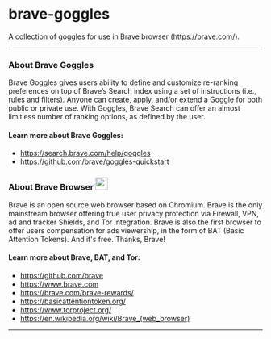 # brave-goggles


A collection of goggles for use in Brave browser (https://brave.com/).

---

### About Brave Goggles

Brave Goggles gives users ability to define and customize re-ranking preferences on top of Brave’s Search index using a set of instructions (i.e., rules and filters). Anyone can create, apply, and/or extend a Goggle for both public or private use. With Goggles, Brave Search can offer an almost limitless number of ranking options, as defined by the user.


#### Learn more about Brave Goggles: 
- https://search.brave.com/help/goggles
- https://github.com/brave/goggles-quickstart


### About Brave Browser <img src='https://user-images.githubusercontent.com/111535040/220346025-edeb9caa-d9a1-46b4-b1e3-f5d22a779f4f.png' width='25' height='25'>

Brave is an open source web browser based on Chromium. Brave is the only mainstream browser offering true user privacy protection via Firewall, VPN, ad and tracker Shields, and Tor integration. Brave is also the first browser to offer users compensation for ads viewership, in the form of BAT (Basic Attention Tokens). And it's free. Thanks, Brave!


#### Learn more about Brave, BAT, and Tor: 
- https://github.com/brave
- https://www.brave.com
- https://brave.com/brave-rewards/
- https://basicattentiontoken.org/
- https://www.torproject.org/
- https://en.wikipedia.org/wiki/Brave_(web_browser)


---
